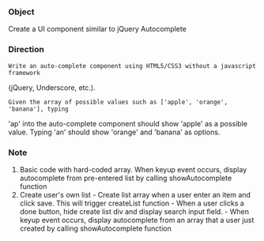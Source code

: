 ### Object
Create a UI component similar to jQuery Autocomplete

### Direction

	Write an auto-complete component using HTML5/CSS3 without a javascript framework 
  (jQuery, Underscore, etc.).

	Given the array of possible values such as ['apple', 'orange', 'banana'], typing 
  'ap' into the auto-complete component should show 'apple' as a possible value. 
  Typing 'an' should show 'orange' and 'banana' as options.

### Note
  1. Basic code with hard-coded array.
    When keyup event occurs, display autocomplete from pre-entered list by calling showAutocomplete function
  2. Create user's own list
    - Create list array when a user enter an item and click save. This will trigger createList function 
    - When a user clicks a done button, hide create list div and display search input field. 
    - When keyup event occurs, display autocomplete from an array that a user just created by calling showAutocomplete function